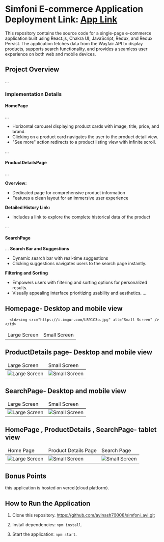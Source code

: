 # Simfoni E-commerce Application **Deployment Link:** <a href="https://simfoni-one.vercel.app/" >App Link</a>

This repository contains the source code for a single-page e-commerce application built using React.js, Chakra UI, JavaScript, Redux, and Redux Persist. The application fetches data from the Wayfair API to display products, supports search functionality, and provides a seamless user experience on both web and mobile devices.

## Project Overview

...

### Implementation Details

#### HomePage

...

  - Horizontal carousel displaying product cards with image, title, price, and brand.
  - Clicking on a product card navigates the user to the product detail view.
  - "See more" action redirects to a product listing view with infinite scroll.

...

#### ProductDetailsPage

...

**Overview:**

  - Dedicated page for comprehensive product information
  - Features a clean layout for an immersive user experience

**Detailed History Link:**

  - Includes a link to explore the complete historical data of the product
 
...

#### SearchPage

...
**Search Bar and Suggestions**

  - Dynamic search bar with real-time suggestions
  - Clicking suggestions navigates users to the search page instantly.

**Filtering and Sorting**
  
  - Empowers users with filtering and sorting options for personalized results.
  - Visually appealing interface prioritizing usability and aesthetics.
...


## Homepage- Desktop and mobile view

 <table>
  <thead>
  <tr>
  <td>Large Screen</td>
  <td>Small Screen</td>
  </tr>
  </thead>
  
  <tbody>
    <tr>
     
      <td><img src="https://i.imgur.com/LB91C3o.jpg" alt="Small Screen" /></td>
  </tr>
   </tbody>
  </table>

 ## ProductDetails page- Desktop and mobile view

 <table>
  <thead>
  <tr>
  <td>Large Screen</td>
  <td>Small Screen</td>
  </tr>
  </thead>
  
  <tbody>
    <tr>
      <td><img src="https://imgur.com/S12Mz9K.jpg" alt="Large Screen" /></td>
      <td><img src="https://imgur.com/C5Uv7Ay.jpg" alt="Small Screen" /></td>
  </tr>
   </tbody>
  </table>

  ## SearchPage- Desktop and mobile view

 <table>
  <thead>
  <tr>
  <td>Large Screen</td>
  <td>Small Screen</td>
  </tr>
  </thead>
  
  <tbody>
    <tr>
      <td><img src="https://imgur.com/L3LaNJj.jpg" alt="Large Screen" /></td>
      <td><img src="https://imgur.com/37LHmdz.jpg" alt="Small Screen" /></td>
  </tr>
   </tbody>
  </table>

   ## HomePage , ProductDetails , SearchPage- tablet view

 <table>
  <thead>
  <tr>
  <td>Home Page</td>
  <td>Product Details Page</td>
  <td>Search Page</td>
  </tr>
  </thead>
  
  <tbody>
    <tr>
      <td><img src="https://imgur.com/mzzmcv2.jpg" alt="Large Screen" /></td>
      <td><img src="https://imgur.com/38Ljghl.jpg" alt="Small Screen" /></td>
      <td><img src="https://imgur.com/BpvTj4p.jpg" alt="Small Screen" /></td>
  </tr>
   </tbody>
  </table>
 

## Bonus Points

this application is hosted on vercel(cloud platform).


## How to Run the Application

1. Clone this repository.
https://github.com/avinash70008/simfoni_avi.git

  
2. Install dependencies: `npm install`.
3. Start the application: `npm start`.

